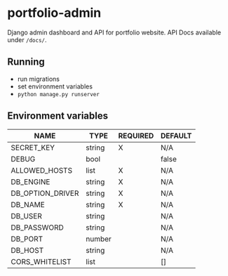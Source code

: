 # portfolio-admin

Django admin dashboard and API for portfolio website. API Docs available under `/docs/`.

## Running
- run migrations
- set environment variables
- `python manage.py runserver`

## Environment variables
| NAME              | TYPE   | REQUIRED | DEFAULT |
|-------------------|--------|----------|---------|
| SECRET_KEY        | string | X        | N/A     |
| DEBUG             | bool   |          | false   |
| ALLOWED_HOSTS     | list   | X        | N/A     |
| DB_ENGINE         | string | X        | N/A     |
| DB_OPTION_DRIVER  | string | X        | N/A     |
| DB_NAME           | string | X        | N/A     |
| DB_USER           | string |          | N/A     |
| DB_PASSWORD       | string |          | N/A     |
| DB_PORT           | number |          | N/A     |
| DB_HOST           | string |          | N/A     |
| CORS_WHITELIST    | list   |          | []      |